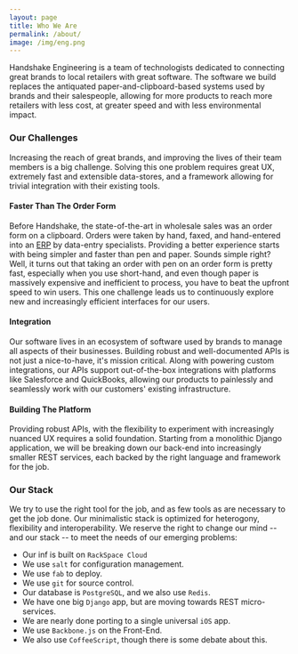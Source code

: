 ```yaml
---
layout: page
title: Who We Are
permalink: /about/
image: /img/eng.png
---
```


Handshake Engineering is a team of technologists dedicated to connecting great brands to local retailers with great software. The software we build replaces the antiquated paper-and-clipboard-based systems used by brands and their salespeople, allowing for more products to reach more retailers with less cost, at greater speed and with less environmental impact.

### Our Challenges

Increasing the reach of great brands, and improving the lives of their team members is a big challenge. Solving this one problem requires great UX, extremely fast and extensible data-stores, and a framework allowing for trivial integration with their existing tools.

#### Faster Than The Order Form

Before Handshake, the state-of-the-art in wholesale sales was an order form on a clipboard. Orders were taken by hand, faxed, and hand-entered into an [ERP](http://en.wikipedia.org/wiki/Enterprise_resource_planning) by data-entry specialists. Providing a better experience starts with being simpler and faster than pen and paper. Sounds simple right? Well, it turns out that taking an order with pen on an order form is pretty fast, especially when you use short-hand, and even though paper is massively expensive and inefficient to process, you have to beat the upfront speed to win users. This one challenge leads us to continuously explore new and increasingly efficient interfaces for our users.

#### Integration

Our software lives in an ecosystem of software used by brands to manage all aspects of their businesses. Building robust and well-documented APIs is not just a nice-to-have, it's mission critical. Along with powering custom integrations, our APIs support out-of-the-box integrations with platforms like Salesforce and QuickBooks, allowing our products to painlessly and seamlessly work with our customers' existing infrastructure.

#### Building The Platform

Providing robust APIs, with the flexibility to experiment with increasingly nuanced UX requires a solid foundation. Starting from a monolithic Django application, we will be breaking down our back-end into increasingly smaller REST services, each backed by the right language and framework for the job.

### Our Stack

We try to use the right tool for the job, and as few tools as are necessary to get the job done. Our minimalistic stack is optimized for heterogony, flexibility and interoperability. We reserve the right to change our mind -- and our stack -- to meet the needs of our emerging problems:

 * Our inf is built on `RackSpace Cloud`
 * We use `salt` for configuration management.
 * We use `fab` to deploy.
 * We use `git` for source control.
 * Our database is `PostgreSQL`, and we also use `Redis`.
 * We have one big `Django` app, but are moving towards REST micro-services.
 * We are nearly done porting to a single universal `iOS` app.
 * We use `Backbone.js` on the Front-End.
 * We also use `CoffeeScript`, though there is some debate about this.

